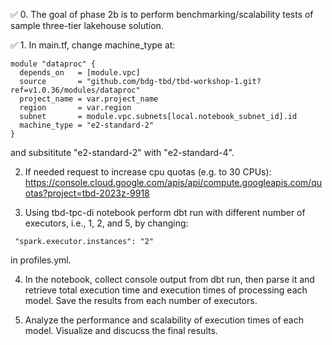 ✅ 0. The goal of phase 2b is to perform benchmarking/scalability tests of sample three-tier lakehouse solution.

✅ 1. In main.tf, change machine_type at:

```
module "dataproc" {
  depends_on   = [module.vpc]
  source       = "github.com/bdg-tbd/tbd-workshop-1.git?ref=v1.0.36/modules/dataproc"
  project_name = var.project_name
  region       = var.region
  subnet       = module.vpc.subnets[local.notebook_subnet_id].id
  machine_type = "e2-standard-2"
}
```

and subsititute "e2-standard-2" with "e2-standard-4".

2. If needed request to increase cpu quotas (e.g. to 30 CPUs): 
https://console.cloud.google.com/apis/api/compute.googleapis.com/quotas?project=tbd-2023z-9918

3. Using tbd-tpc-di notebook perform dbt run with different number of executors, i.e., 1, 2, and 5, by changing:
```
 "spark.executor.instances": "2"
```

in profiles.yml.

4. In the notebook, collect console output from dbt run, then parse it and retrieve total execution time and execution times of processing each model. Save the results from each number of executors. 

5. Analyze the performance and scalability of execution times of each model. Visualize and discucss the final results.


   
